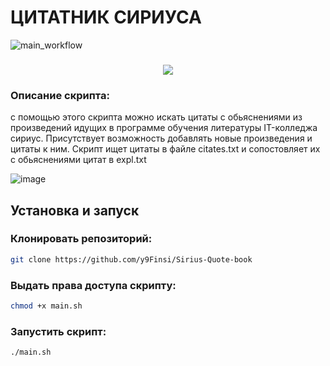 # ЦИТАТНИК СИРИУСА
![main_workflow](https://github.com/EgorikA4/IE/actions/workflows/pylint.yml/badge.svg)

<h3 align="center">
<img src="https://cdn.rawgit.com/odb/official-bash-logo/master/assets/Logos/Identity/PNG/BASH_logo-transparent-bg-color.png">
</h3>

### Описание скрипта:
с помощью этого скрипта можно искать цитаты с обьяснениями из произведений идущих в программе обучения литературы IT-колледжа сириус. Присутствует возможность добавлять новые произведения и цитаты к ним. Скрипт ищет цитаты в файле citates.txt и сопостовляет их с обьяснениями цитат в expl.txt

![image](https://github.com/y9Finsi/Sirius-Quote-book/assets/98806102/e83c2494-4131-40ec-80c7-66b0c5b4ba62)


## Установка и запуск

### Клонировать репозиторий:
```bash
git clone https://github.com/y9Finsi/Sirius-Quote-book
```

### Выдать права доступа скрипту:
```bash
chmod +x main.sh
```

### Запустить скрипт:
```bash
./main.sh
```
